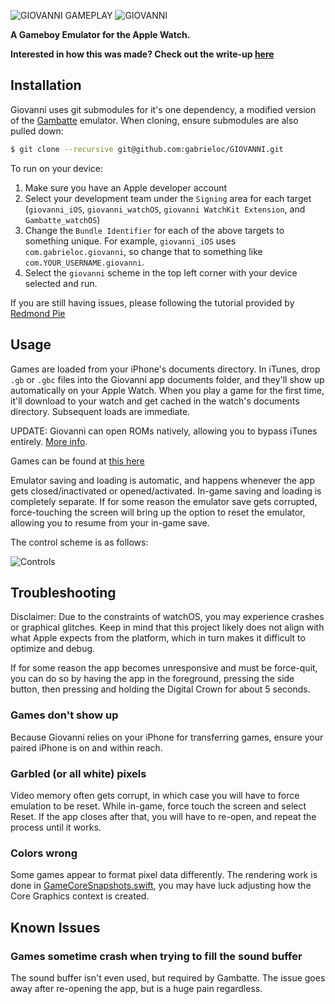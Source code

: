 ![GIOVANNI GAMEPLAY](gameplay.gif)
![GIOVANNI](banner.png)

**A Gameboy Emulator for the Apple Watch.**

**Interested in how this was made? Check out the write-up [here](http://gabrieloc.com/2017/03/21/GIOVANNI.html)**

## Installation

Giovanni uses git submodules for it's one dependency, a modified version of the [Gambatte](https://github.com/gabrieloc/gambatte) emulator. When cloning, ensure submodules are also pulled down:

``` bash
$ git clone --recursive git@github.com:gabrieloc/GIOVANNI.git
```

To run on your device:
1. Make sure you have an Apple developer account
2. Select your development team under the `Signing` area for each target (`giovanni_iOS`, `giovanni_watchOS`, `giovanni WatchKit Extension`, and `Gambatte_watchOS`)
3. Change the `Bundle Identifier` for each of the above targets to something unique. For example, `giovanni_iOS` uses `com.gabrieloc.giovanni`, so change that to something like `com.YOUR_USERNAME.giovanni`.
4. Select the `giovanni` scheme in the top left corner with your device selected and run.

If you are still having issues, please following the tutorial provided by [Redmond Pie](http://www.redmondpie.com/install-giovanni-game-boy-emulator-on-apple-watch-heres-how-tutorial/)

## Usage

Games are loaded from your iPhone's documents directory. In iTunes, drop `.gb` or `.gbc` files into the Giovanni app documents folder, and they'll show up automatically on your Apple Watch. When you play a game for the first time, it'll download to your watch and get cached in the watch's documents directory. Subsequent loads are immediate.

UPDATE: Giovanni can open ROMs natively, allowing you to bypass iTunes entirely. [More info](https://github.com/gabrieloc/GIOVANNI/pull/9).

Games can be found at [this here](https://www.downloadroms.io/roms/gameboy-advance/)

Emulator saving and loading is automatic, and happens whenever the app gets closed/inactivated or opened/activated. In-game saving and loading is completely separate. If for some reason the emulator save gets corrupted, force-touching the screen will bring up the option to reset the emulator, allowing you to resume from your in-game save.

The control scheme is as follows:

![Controls](controls.png)

## Troubleshooting

Disclaimer: Due to the constraints of watchOS, you may experience crashes or graphical glitches. Keep in mind that this project likely does not align with what Apple expects from the platform, which in turn makes it difficult to optimize and debug.

If for some reason the app becomes unresponsive and must be force-quit, you can do so by having the app in the foreground, pressing the side button, then pressing and holding the Digital Crown for about 5 seconds.

### Games don't show up
Because Giovanni relies on your iPhone for transferring games, ensure your paired iPhone is on and within reach.

### Garbled (or all white) pixels
Video memory often gets corrupt, in which case you will have to force emulation to be reset. While in-game, force touch the screen and select Reset. If the app closes after that, you will have to re-open, and repeat the process until it works.

### Colors wrong
Some games appear to format pixel data differently. The rendering work is done in [GameCoreSnapshots.swift](https://github.com/gabrieloc/GIOVANNI/blob/master/gambatte_watchOS/GameCoreSnapshots.swift), you may have luck adjusting how the Core Graphics context is created.

## Known Issues

### Games sometime crash when trying to fill the sound buffer
The sound buffer isn't even used, but required by Gambatte. The issue goes away after re-opening the app, but is a huge pain regardless.
